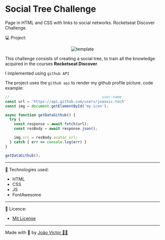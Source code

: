 # Social Tree Challenge 
Page in HTML and CSS with links to social networks. Rocketseat Discover Challenge.
 
💻 Project:

<div align="center">

![template](./template)

</div>

This challenge consists of creating a social tree, to train all the knowledge acquired in the courses **Rocketseat Discover**.

I implemented using `github API`

The project uses the `github api` to render my github profile picture.
code example:

```js
//                                          user-name
const url = 'https://api.github.com/users/joaovic-tech'
const img = document.getElementById('my-icon');

async function getDataGithub() {
  try {
    const response = await fetch(url);
    const resBody = await response.json();

    img.src = resBody.avatar_url;
  } catch { err => console.log(err) }
}

getDataGithub();
```

<hr>

🚀 Technologies used:

* HTML
* CSS
* JS
* FontAwesome

<hr>

📃 Licence:
* [Mit License](./License) 

<hr>

Made with 💜 by [João Victor 👨‍💻](https://github.com/joaovic-tech)
